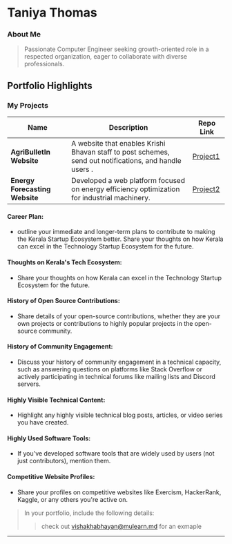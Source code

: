 # Taniya Thomas

### About Me

> Passionate Computer Engineer seeking growth-oriented role in a respected organization, eager to collaborate with diverse professionals.


## Portfolio Highlights

### My Projects

| Name                | Description                                                                  | Repo Link                                                      |
|---------------------|---------------------------------------------------------------------------|--------------------------------------------------------------|
| **AgriBulletIn Website** | A website that enables Krishi Bhavan staff to post schemes, send out notifications, and handle users .                                             |   [Project1](https://github.com/TANIY-A/agribulletin)            |
| **Energy Forecasting Website** | Developed a web platform focused on energy efficiency optimization for industrial machinery.                                                 | [Project2](https://github.com/TANIY-A/Fulmine)            |



#### Career Plan:

- outline your immediate and longer-term plans to contribute to making the Kerala Startup Ecosystem better. Share your thoughts on how Kerala can excel in the Technology Startup Ecosystem for the future.

#### Thoughts on Kerala's Tech Ecosystem:

- Share your thoughts on how Kerala can excel in the Technology Startup Ecosystem for the future.

#### History of Open Source Contributions:

- Share details of your open-source contributions, whether they are your own projects or contributions to highly popular projects in the open-source community.

#### History of Community Engagement:

-  Discuss your history of community engagement in a technical capacity, such as answering questions on platforms like Stack Overflow or actively participating in technical forums like mailing lists and Discord servers.

#### Highly Visible Technical Content:

- Highlight any highly visible technical blog posts, articles, or video series you have created.

#### Highly Used Software Tools:

- If you've developed software tools that are widely used by users (not just contributors), mention them.

#### Competitive Website Profiles:

- Share your profiles on competitive websites like Exercism, HackerRank, Kaggle, or any others you're active on.



> In your portfolio, include the following details:
>> check out [vishakhabhayan@mulearn.md](./profile/vishakhabhayan@mulearn.md) for an exmaple

---
